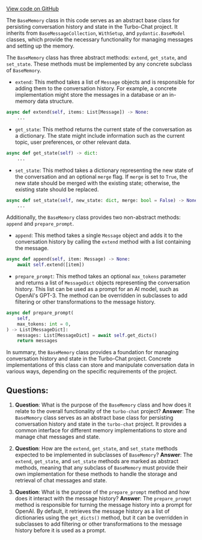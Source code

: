 [View code on GitHub](https://github.com/creatorrr/turbo-chat/blob/master/turbo_chat/types/memory.py)

The `BaseMemory` class in this code serves as an abstract base class for persisting conversation history and state in the Turbo-Chat project. It inherits from `BaseMessageCollection`, `WithSetup`, and `pydantic.BaseModel` classes, which provide the necessary functionality for managing messages and setting up the memory.

The `BaseMemory` class has three abstract methods: `extend`, `get_state`, and `set_state`. These methods must be implemented by any concrete subclass of `BaseMemory`.

- `extend`: This method takes a list of `Message` objects and is responsible for adding them to the conversation history. For example, a concrete implementation might store the messages in a database or an in-memory data structure.

```python
async def extend(self, items: List[Message]) -> None:
    ...
```

- `get_state`: This method returns the current state of the conversation as a dictionary. The state might include information such as the current topic, user preferences, or other relevant data.

```python
async def get_state(self) -> dict:
    ...
```

- `set_state`: This method takes a dictionary representing the new state of the conversation and an optional `merge` flag. If `merge` is set to `True`, the new state should be merged with the existing state; otherwise, the existing state should be replaced.

```python
async def set_state(self, new_state: dict, merge: bool = False) -> None:
    ...
```

Additionally, the `BaseMemory` class provides two non-abstract methods: `append` and `prepare_prompt`.

- `append`: This method takes a single `Message` object and adds it to the conversation history by calling the `extend` method with a list containing the message.

```python
async def append(self, item: Message) -> None:
    await self.extend([item])
```

- `prepare_prompt`: This method takes an optional `max_tokens` parameter and returns a list of `MessageDict` objects representing the conversation history. This list can be used as a prompt for an AI model, such as OpenAI's GPT-3. The method can be overridden in subclasses to add filtering or other transformations to the message history.

```python
async def prepare_prompt(
    self,
    max_tokens: int = 0,
) -> List[MessageDict]:
    messages: List[MessageDict] = await self.get_dicts()
    return messages
```

In summary, the `BaseMemory` class provides a foundation for managing conversation history and state in the Turbo-Chat project. Concrete implementations of this class can store and manipulate conversation data in various ways, depending on the specific requirements of the project.
## Questions: 
 1. **Question**: What is the purpose of the `BaseMemory` class and how does it relate to the overall functionality of the `turbo-chat` project?
   **Answer**: The `BaseMemory` class serves as an abstract base class for persisting conversation history and state in the `turbo-chat` project. It provides a common interface for different memory implementations to store and manage chat messages and state.

2. **Question**: How are the `extend`, `get_state`, and `set_state` methods expected to be implemented in subclasses of `BaseMemory`?
   **Answer**: The `extend`, `get_state`, and `set_state` methods are marked as abstract methods, meaning that any subclass of `BaseMemory` must provide their own implementation for these methods to handle the storage and retrieval of chat messages and state.

3. **Question**: What is the purpose of the `prepare_prompt` method and how does it interact with the message history?
   **Answer**: The `prepare_prompt` method is responsible for turning the message history into a prompt for OpenAI. By default, it retrieves the message history as a list of dictionaries using the `get_dicts()` method, but it can be overridden in subclasses to add filtering or other transformations to the message history before it is used as a prompt.